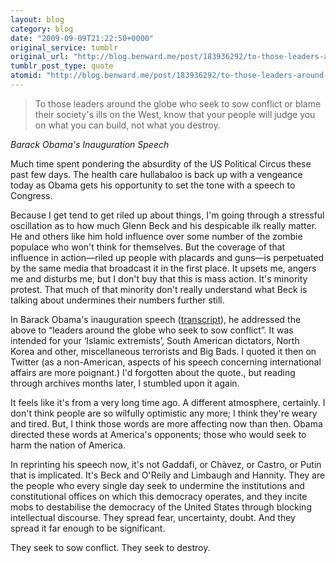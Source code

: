 ```yaml
---
layout: blog
category: blog
date: "2009-09-09T21:22:50+0000"
original_service: tumblr
original_url: "http://blog.benward.me/post/183936292/to-those-leaders-around-the-globe-who-seek-to-sow"
tumblr_post_type: quote
atomid: "http://blog.benward.me/post/183936292/to-those-leaders-around-the-globe-who-seek-to-sow"
---
```

> To those leaders around the globe who seek to sow conflict or blame their society's ills on the West, know that your people will judge you on what you can build, not what you destroy.

<cite>Barack Obama's Inauguration Speech</cite>

Much time spent pondering the absurdity of the US Political Circus these past few days. The health care hullabaloo is back up with a vengeance today as Obama gets his opportunity to set the tone with a speech to Congress.

Because I get tend to get riled up about things, I'm going through a stressful oscillation as to how much Glenn Beck and his despicable ilk really matter. He and others like him hold influence over some number of the zombie populace who won't think for themselves. But the coverage of that influence in action—riled up people with placards and guns—is perpetuated by the same media that broadcast it in the first place. It upsets me, angers me and disturbs me, but I don't buy that this is mass action. It's minority protest. That much of that minority don't really understand what Beck is talking about undermines their numbers further still.

In Barack Obama's inauguration speech ([transcript](http://www.nytimes.com/2009/01/20/us/politics/20text-obama.html)), he addressed the above to “leaders around the globe who seek to sow conflict”. It was intended for your ‘Islamic extremists’, South American dictators, North Korea and other, miscellaneous terrorists and Big Bads. I quoted it then on Twitter (as a non-American, aspects of his speech concerning international affairs are more poignant.) I'd forgotten about the quote., but reading through archives months later, I stumbled upon it again.

It feels like it's from a very long time ago. A different atmosphere, certainly. I don't think people are so wilfully optimistic any more; I think they're weary and tired. But, I think those words are more affecting now than then. Obama directed these words at America's opponents; those who would seek to harm the nation of America.

In reprinting his speech now, it's not Gaddafi, or Chàvez, or Castro, or Putin that is implicated. It's Beck and O'Reily and Limbaugh and Hannity. They are the people who every single day seek to undermine the institutions and constitutional offices on which this democracy operates, and they incite mobs to destabilise the democracy of the United States through blocking intellectual discourse. They spread fear, uncertainty, doubt. And they spread it far enough to be significant.

They seek to sow conflict. They seek to destroy.